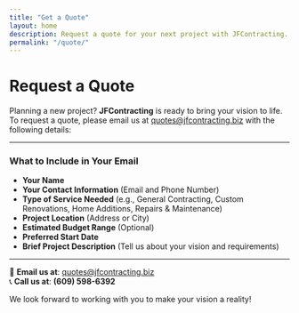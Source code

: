 ```yaml
---
title: "Get a Quote"
layout: home
description: Request a quote for your next project with JFContracting. Share your vision, and we'll provide a detailed estimate to bring it to life.
permalink: "/quote/"
---
```


# Request a Quote

Planning a new project? **JFContracting** is ready to bring your vision to life. To request a quote, please email us at [quotes@jfcontracting.biz](mailto:quotes@jfcontracting.biz) with the following details:

---

### **What to Include in Your Email**
- **Your Name**  
- **Your Contact Information** (Email and Phone Number)  
- **Type of Service Needed** (e.g., General Contracting, Custom Renovations, Home Additions, Repairs & Maintenance)  
- **Project Location** (Address or City)  
- **Estimated Budget Range** (Optional)  
- **Preferred Start Date**  
- **Brief Project Description** (Tell us about your vision and requirements)  

---

📩 **Email us at**: [quotes@jfcontracting.biz](mailto:quotes@jfcontracting.biz)  
📞 **Call us at**: **(609) 598-6392**

We look forward to working with you to make your vision a reality!